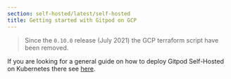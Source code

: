 ```yaml
---
section: self-hosted/latest/self-hosted
title: Getting started with Gitpod on GCP
---
```


<script context="module">
  export const prerender = true;
</script>

> Since the `0.10.0` release (July 2021) the GCP terraform script have been removed.

If you are looking for a general guide on how to deploy Gitpod Self-Hosted on Kubernetes there see [here](./install-on-kubernetes).

